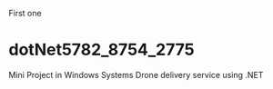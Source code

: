First one
# dotNet5782_8754_2775
Mini Project in Windows Systems 
Drone delivery service using .NET
